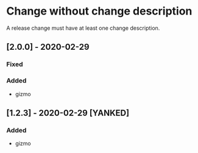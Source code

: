 # Change without change description
A release change must have at least one change description.
## [2.0.0] - 2020-02-29
### Fixed
### Added
- gizmo
## [1.2.3] - 2020-02-29 [YANKED]
### Added
- gizmo
